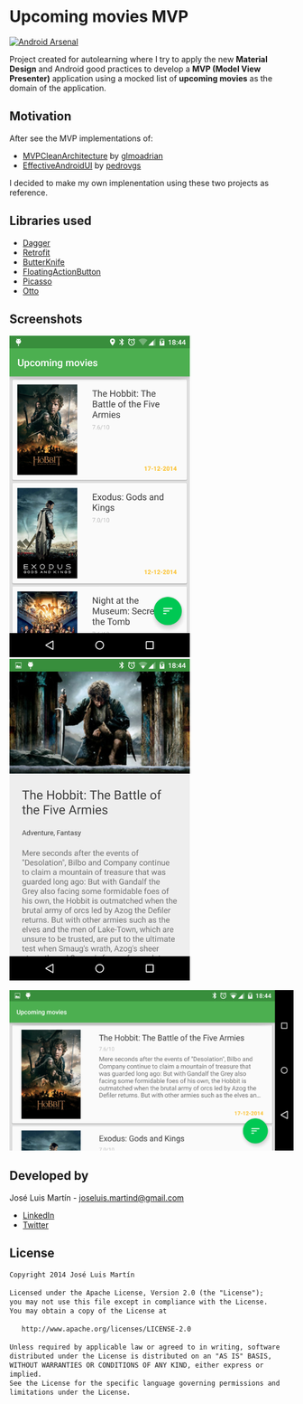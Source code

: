  Upcoming movies MVP
=========

[![Android Arsenal](https://img.shields.io/badge/Android%20Arsenal-UpcomingMoviesMVP-brightgreen.svg?style=flat)](https://android-arsenal.com/details/3/1516)
 
 Project created for autolearning where I try to apply the new **Material Design** and Android good practices to develop a **MVP (Model View Presenter)** application using a mocked list of **upcoming movies** as the domain of the application.
 
Motivation
----
After see the MVP implementations of:

- [MVPCleanArchitecture](https://github.com/glomadrian/MvpCleanArchitecture) by [glmoadrian](https://github.com/glomadrian)
- [EffectiveAndroidUI](https://github.com/pedrovgs/EffectiveAndroidUI) by [pedrovgs](https://github.com/pedrovgs)

I decided to make my own implenentation using these two projects as reference.
 
Libraries used
----

- [Dagger](http://square.github.io/retrofit/)
- [Retrofit](http://square.github.io/dagger/)
- [ButterKnife](http://jakewharton.github.io/butterknife/)
- [FloatingActionButton](https://github.com/makovkastar/FloatingActionButton)
- [Picasso](http://square.github.io/picasso/)
- [Otto](http://square.github.io/otto/)

Screenshots
----
![screenshot](./art/screenshot1.png "Screenshot 1") 
![screenshot](./art/screenshot2.png "Screenshot 2")

![screenshot](./art/screenshot3.png "Screenshot 3")

Developed by
---
José Luis Martín - <joseluis.martind@gmail.com>

* [LinkedIn](https://www.linkedin.com/in/jlmartind)
* [Twitter](https://twitter.com/jlmartind)

License
----
```
Copyright 2014 José Luis Martín

Licensed under the Apache License, Version 2.0 (the "License");
you may not use this file except in compliance with the License.
You may obtain a copy of the License at

   http://www.apache.org/licenses/LICENSE-2.0

Unless required by applicable law or agreed to in writing, software
distributed under the License is distributed on an "AS IS" BASIS,
WITHOUT WARRANTIES OR CONDITIONS OF ANY KIND, either express or implied.
See the License for the specific language governing permissions and
limitations under the License.
```
